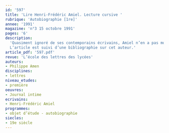```yaml
---
id: '597'
title: 'Lire Henri-Frédéric Amiel. Lecture cursive '
rubrique: 'Autobiographie [1re]'
annee: '1991'
magazine: 'n°3 15 octobre 1991'
pages: '6'
description: 
  'Quasiment ignoré de ses contemporains écrivains, Amiel n’en a pas moins laissé un immense journal intime dans lequel il ressasse l’amertume de la condition humaine…
  L’article est suivi d’une bibliographie sur cet auteur.'
article_pdf: '597.pdf'
revue: 'L’école des lettres des lycées'
auteurs:
- Philippe Amen
disciplines:
- lettres
niveau_etudes:
- première
oeuvres:
- Journal intime
ecrivains:
- Henri-Frédéric Amiel
programmes:
- objet d’étude - autobiographie
siecles:
- 19e siècle
---
```


